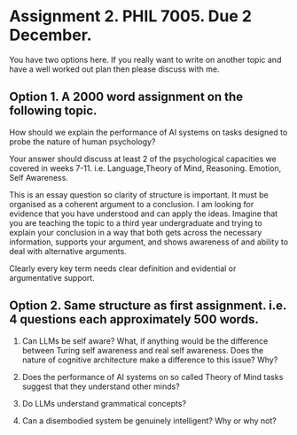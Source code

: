 # Assignment 2. PHIL 7005. Due 2 December.

You have two options here. If you really want to write on another topic and have a well worked out plan then please discuss with me.

## Option 1.  A 2000 word assignment on the following topic.

How should we explain the performance of AI systems on tasks designed to probe the nature of human psychology? 

Your answer should discuss at least 2 of the psychological capacities we covered in weeks 7-11. i.e. Language,Theory of Mind, Reasoning. Emotion, Self Awareness.

This is an essay question so clarity of structure is important. It must be organised as a coherent argument to a conclusion. I am looking for evidence that you have understood and can apply the ideas. Imagine that you are teaching the topic to a third year undergraduate and trying to explain your conclusion in a way that both gets across the necessary information, supports your argument, and shows awareness of and ability to deal with alternative arguments.

Clearly every key term needs clear definition and evidential or argumentative support.

## Option 2. Same structure as first assignment. i.e. 4 questions each approximately 500 words.

1. Can LLMs be self aware? What, if anything would be the difference between Turing self awareness and real self awareness. Does the nature of cognitive architecture make a difference to this issue? Why?

2. Does the performance of AI systems on so called Theory of Mind tasks suggest that they understand other minds?

3. Do LLMs understand grammatical concepts?

4. Can a disembodied system be genuinely intelligent? Why or why not?
